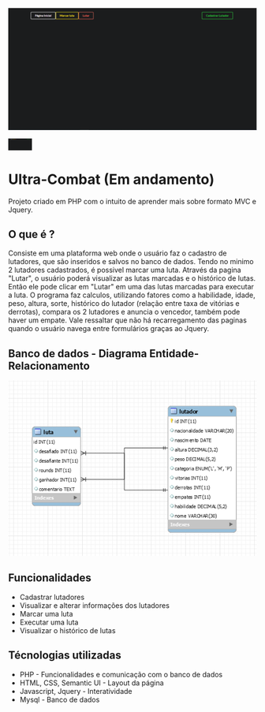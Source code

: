 ![Diagrama Entidade-Relacionamento](https://github.com/PedroGuilhermeBarauna/Ultra-Combat/blob/main/img/Pagina%20inicial.PNG)

<img src="https://github.com/PedroGuilhermeBarauna/Ultra-Combat/blob/main/img/Pagina%20inicial.PNG" width="48">

# Ultra-Combat (Em andamento) #
Projeto criado em PHP com o intuito de aprender mais sobre formato MVC e Jquery.

## O que é ? ##
  Consiste em uma plataforma web onde o usuário faz o cadastro de lutadores, que são inseridos e salvos no banco de dados. Tendo no minimo 2 lutadores cadastrados, é possivel marcar uma luta. Através da pagina "Lutar", o usuário poderá visualizar as lutas marcadas e o histórico de lutas. Então ele pode clicar em "Lutar" em uma das lutas marcadas para executar a luta. O programa faz calculos, utilizando fatores como a habilidade, idade, peso, altura, sorte, histórico do lutador (relação entre taxa de vitórias e derrotas), compara os 2 lutadores e anuncia o vencedor, também pode haver um empate. Vale ressaltar que não há recarregamento das paginas quando o usuário navega entre formulários graças ao Jquery.
 ## Banco de dados - Diagrama Entidade-Relacionamento
 ![Diagrama Entidade-Relacionamento](https://github.com/PedroGuilhermeBarauna/Ultra-Combat/blob/main/img/Banco.PNG)

## Funcionalidades ##
* Cadastrar lutadores
* Visualizar e alterar informações dos lutadores
* Marcar uma luta
* Executar uma luta
* Visualizar o histórico de lutas

## Técnologias utilizadas ##
* PHP - Funcionalidades e comunicação com o banco de dados
* HTML, CSS, Semantic UI - Layout da página
* Javascript, Jquery - Interatividade
* Mysql - Banco de dados
